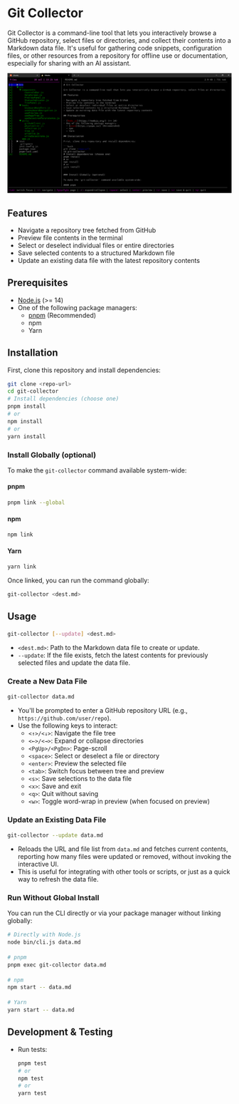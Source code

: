 # Git Collector

Git Collector is a command-line tool that lets you interactively browse a GitHub repository, select files or directories, and collect their contents into a Markdown data file. It's useful for gathering code snippets, configuration files, or other resources from a repository for offline use or documentation, especially for sharing with an AI assistant.

![Git Collector Screenshot](git-collector-screenshot.png)

## Features

- Navigate a repository tree fetched from GitHub
- Preview file contents in the terminal
- Select or deselect individual files or entire directories
- Save selected contents to a structured Markdown file
- Update an existing data file with the latest repository contents

## Prerequisites

- [Node.js](https://nodejs.org/) (>= 14)
- One of the following package managers:
  - [pnpm](https://pnpm.io/) (Recommended)
  - npm
  - Yarn

## Installation

First, clone this repository and install dependencies:

```bash
git clone <repo-url>
cd git-collector
# Install dependencies (choose one)
pnpm install
# or
npm install
# or
yarn install
```

### Install Globally (optional)

To make the `git-collector` command available system-wide:

#### pnpm

```bash
pnpm link --global
```

#### npm

```bash
npm link
```

#### Yarn

```bash
yarn link
```

Once linked, you can run the command globally:

```bash
git-collector <dest.md>
```

## Usage

```bash
git-collector [--update] <dest.md>
```

- `<dest.md>`: Path to the Markdown data file to create or update.
- `--update`: If the file exists, fetch the latest contents for previously selected files and update the data file.

### Create a New Data File

```bash
git-collector data.md
```

- You'll be prompted to enter a GitHub repository URL (e.g., `https://github.com/user/repo`).
- Use the following keys to interact:
  - `<↑>/<↓>`: Navigate the file tree
  - `<←>/<→>`: Expand or collapse directories
  - `<PgUp>/<PgDn>`: Page-scroll
  - `<space>`: Select or deselect a file or directory
  - `<enter>`: Preview the selected file
  - `<tab>`: Switch focus between tree and preview
  - `<s>`: Save selections to the data file
  - `<x>`: Save and exit
  - `<q>`: Quit without saving
  - `<w>`: Toggle word-wrap in preview (when focused on preview)

### Update an Existing Data File

```bash
git-collector --update data.md
```

- Reloads the URL and file list from `data.md` and fetches current contents, reporting how many files were updated or removed, without invoking the interactive UI.
- This is useful for integrating with other tools or scripts, or just as a quick way to refresh the data file.

### Run Without Global Install

You can run the CLI directly or via your package manager without linking globally:

```bash
# Directly with Node.js
node bin/cli.js data.md

# pnpm
pnpm exec git-collector data.md

# npm
npm start -- data.md

# Yarn
yarn start -- data.md
```

## Development & Testing

- Run tests:
  ```bash
  pnpm test
  # or
  npm test
  # or
  yarn test
  ```
